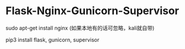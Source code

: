 # Flask-Nginx-Gunicorn-Supervisor

sudo apt-get install nginx (如果本地有的话可忽略，kali就自带)

pip3 install flask, gunicorn, supervisor

